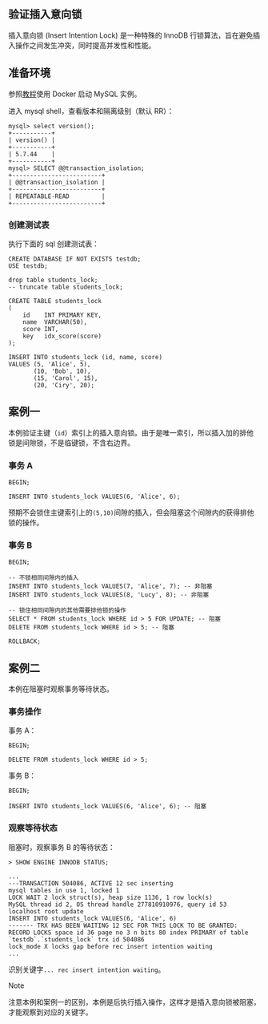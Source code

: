## 验证插入意向锁

插入意向锁 (Insert Intention Lock) 是一种特殊的 InnoDB 行锁算法，旨在避免插入操作之间发生冲突，同时提高并发性和性能。

## 准备环境

参照[教程][0]使用 Docker 启动 MySQL 实例。

[0]: https://github.com/chaseSpace/go-common-pkg-exmaples/blob/master/_dockerfile/mysql/light.md


进入 mysql shell，查看版本和隔离级别（默认 RR）：

```plain
mysql> select version();
+-----------+
| version() |
+-----------+
| 5.7.44    |
+-----------+
mysql> SELECT @@transaction_isolation;
+-------------------------+
| @@transaction_isolation |
+-------------------------+
| REPEATABLE-READ         |
+-------------------------+
```

### 创建测试表

执行下面的 sql 创建测试表：

```plain
CREATE DATABASE IF NOT EXISTS testdb;
USE testdb;

drop table students_lock;
-- truncate table students_lock;

CREATE TABLE students_lock
(
    id    INT PRIMARY KEY,
    name  VARCHAR(50),
    score INT,
    key   idx_score(score)
);

INSERT INTO students_lock (id, name, score)
VALUES (5, 'Alice', 5),
       (10, 'Bob', 10),
       (15, 'Carol', 15),
       (20, 'Ciry', 20);
```

## 案例一

本例验证主键（`id`）索引上的插入意向锁。由于是唯一索引，所以插入加的排他锁是间隙锁，不是临键锁，不含右边界。

### 事务 A

```
BEGIN;

INSERT INTO students_lock VALUES(6, 'Alice', 6);
```

预期不会锁住主键索引上的`(5,10)`间隙的插入，但会阻塞这个间隙内的获得排他锁的操作。

### 事务 B

```
BEGIN;

-- 不锁相同间隙内的插入
INSERT INTO students_lock VALUES(7, 'Alice', 7); -- 非阻塞
INSERT INTO students_lock VALUES(8, 'Lucy', 8); -- 非阻塞

-- 锁住相同间隙内的其他需要排他锁的操作
SELECT * FROM students_lock WHERE id > 5 FOR UPDATE; -- 阻塞 
DELETE FROM students_lock WHERE id > 5; -- 阻塞

ROLLBACK;
```

## 案例二

本例在阻塞时观察事务等待状态。

### 事务操作

事务 A：

```
BEGIN;

DELETE FROM students_lock WHERE id > 5; 
```

事务 B：

```
BEGIN;

INSERT INTO students_lock VALUES(6, 'Alice', 6); -- 阻塞
```

### 观察等待状态

阻塞时，观察事务 B 的等待状态：

```
> SHOW ENGINE INNODB STATUS;

...
---TRANSACTION 504086, ACTIVE 12 sec inserting
mysql tables in use 1, locked 1
LOCK WAIT 2 lock struct(s), heap size 1136, 1 row lock(s)
MySQL thread id 2, OS thread handle 277810910976, query id 53 localhost root update
INSERT INTO students_lock VALUES(6, 'Alice', 6)
------- TRX HAS BEEN WAITING 12 SEC FOR THIS LOCK TO BE GRANTED:
RECORD LOCKS space id 36 page no 3 n bits 80 index PRIMARY of table `testdb`.`students_lock` trx id 504086 
lock_mode X locks gap before rec insert intention waiting
...
```

识别关键字`... rec insert intention waiting`。

> [!NOTE]
> 注意本例和案例一的区别，本例是后执行插入操作，这样才是插入意向锁被阻塞，才能观察到对应的关键字。